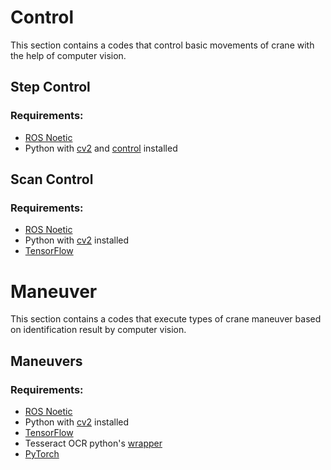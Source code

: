 # Control
This section contains a codes that control basic movements of crane with the help of computer vision.
## Step Control
### Requirements:
- [ROS Noetic](http://wiki.ros.org/noetic/Installation/Ubuntu)
- Python with [cv2](https://pypi.org/project/opencv-python/) and [control](https://pypi.org/project/control/) installed
## Scan Control
### Requirements:
- [ROS Noetic](http://wiki.ros.org/noetic/Installation/Ubuntu)
- Python with [cv2](https://pypi.org/project/opencv-python/) installed
- [TensorFlow](https://tensorflow-object-detection-api-tutorial.readthedocs.io/en/latest/install.html#)
# Maneuver
This section contains a codes that execute types of crane maneuver based on identification result by computer vision.
## Maneuvers
### Requirements:
- [ROS Noetic](http://wiki.ros.org/noetic/Installation/Ubuntu)
- Python with [cv2](https://pypi.org/project/opencv-python/) installed
- [TensorFlow](https://tensorflow-object-detection-api-tutorial.readthedocs.io/en/latest/install.html#)
- Tesseract OCR python's [wrapper](https://pypi.org/project/pytesseract/)
- [PyTorch](https://pytorch.org/get-started/locally/) 
